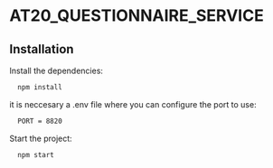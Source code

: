 # AT20_QUESTIONNAIRE_SERVICE

## Installation

Install the dependencies:
```bash
  npm install
```
it is neccesary a .env file where you can configure the port to use:
```bash
  PORT = 8820
```
Start the project:
```bash
  npm start
```
